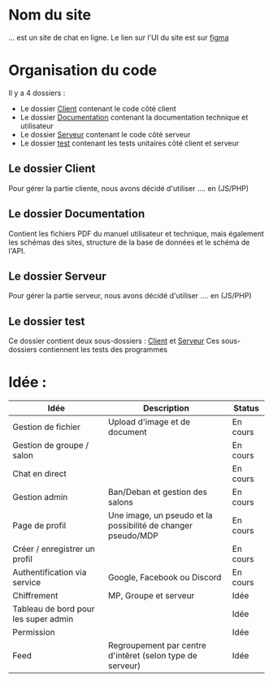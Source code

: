 # Nom du site
... est un site de chat en ligne.
Le lien sur l'UI du site est sur <a href='https://www.figma.com/file/gwKGXk7BtrUWY6cqT5967l/Projet-Programmation-Web-Serveur?type=design&node-id=0%3A1&mode=design&t=26XmL1K2aWntGeQz-1'>figma</a>
# Organisation du code
Il y a 4 dossiers :
- Le dossier <u>Client</u> contenant le code côté client
- Le dossier <u>Documentation</u> contenant la documentation technique et utilisateur
- Le dossier <u>Serveur</u> contenant le code côté serveur
- Le dossier <u>test</u> contenant les tests unitaires côté client et serveur
## Le dossier Client
Pour gérer la partie cliente, nous avons décidé d'utiliser .... en (JS/PHP)
## Le dossier Documentation
Contient les fichiers PDF du manuel utilisateur et technique, mais également les schémas des sites, structure de la base de données et le schéma de l'API.
## Le dossier Serveur
Pour gérer la partie serveur, nous avons décidé d'utiliser .... en (JS/PHP)
## Le dossier test
Ce dossier contient deux sous-dossiers : <u>Client</u> et <u>Serveur</u>
Ces sous-dossiers contiennent les tests des programmes

# Idée :
| Idée                                 | Description                                                  | Status   |
| ------------------------------------ | ------------------------------------------------------------ | -------- |
| Gestion de fichier                   | Upload d'image et de document                                | En cours |
| Gestion de groupe / salon            |                                                              | En cours |
| Chat en direct                       |                                                              | En cours |
| Gestion admin                        | Ban/Deban et gestion des salons                              | En cours |
| Page de profil                       | Une image, un pseudo et la possibilité de changer pseudo/MDP | En cours |
| Créer / enregistrer un profil        |                                                              | En cours |
| Authentification via service         | Google, Facebook ou Discord                                  | En cours |
| Chiffrement                          | MP, Groupe et serveur                                        | Idée     |
| Tableau de bord pour les super admin |                                                              | Idée     |
| Permission                           |                                                              | Idée     |
| Feed                                 | Regroupement par centre d'intêret (selon type de serveur)    | Idée     |


